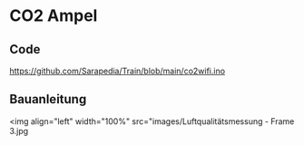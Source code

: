# CO2 Ampel

## Code

https://github.com/Sarapedia/Train/blob/main/co2wifi.ino

## Bauanleitung

<img align="left" width="100%" src="images/Luftqualitätsmessung - Frame 3.jpg

